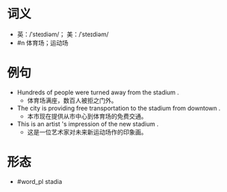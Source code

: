 # 词义
- 英：/ˈsteɪdiəm/； 美：/ˈsteɪdiəm/
- #n 体育场；运动场
# 例句
- Hundreds of people were turned away from the stadium .
	- 体育场满座，数百人被拒之门外。
- The city is providing free transportation to the stadium from downtown .
	- 本市现在提供从市中心到体育场的免费交通。
- This is an artist 's impression of the new stadium .
	- 这是一位艺术家对未来新运动场作的印象画。
# 形态
- #word_pl stadia
